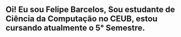 ## Oi! Eu sou Felipe Barcelos, Sou estudante de Ciência da Computação no CEUB, estou cursando atualmente o 5° Semestre.




